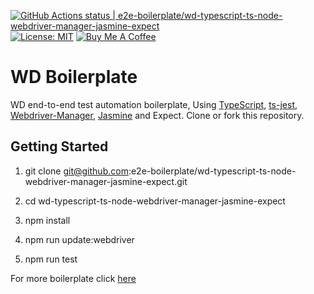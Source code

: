 [![GitHub Actions status | e2e-boilerplate/wd-typescript-ts-node-webdriver-manager-jasmine-expect](https://github.com/e2e-boilerplate/wd-typescript-ts-node-webdriver-manager-jasmine-expect/workflows/wd-typescript-ts-node-webdriver-manager-jasmine-expect/badge.svg)](https://github.com/e2e-boilerplate/wd-typescript-ts-node-webdriver-manager-jasmine-expect/actions?workflow=wd-typescript-ts-node-webdriver-manager-jasmine-expect) [![License: MIT](https://img.shields.io/badge/License-MIT-yellow.svg)](https://opensource.org/licenses/MIT) [![Buy Me A Coffee](https://img.shields.io/badge/buy-me%20coffee-orange)](https://www.buymeacoffee.com/xgirma)
    
# WD Boilerplate
    
WD end-to-end test automation boilerplate, Using [TypeScript](https://www.typescriptlang.org), [ts-jest](https://github.com/TypeStrong/ts-node), [Webdriver-Manager](https://github.com/angular/webdriver-manager#readme), [Jasmine](https://jasmine.github.io) and Expect. Clone or fork this repository.
    
## Getting Started
    
1. git clone git@github.com:e2e-boilerplate/wd-typescript-ts-node-webdriver-manager-jasmine-expect.git
    
2. cd wd-typescript-ts-node-webdriver-manager-jasmine-expect
    
3. npm install
    
4. npm run update:webdriver
    
5. npm run test
        
    
For more boilerplate click [here](https://github.com/e2e-boilerplate/utils/blob/master/docs/implemented.md)